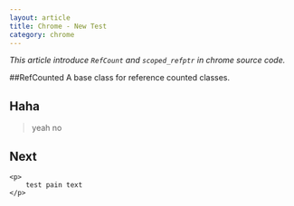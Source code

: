 ```yaml
---
layout: article
title: Chrome - New Test
category: chrome
---
```

*This article introduce `RefCount` and `scoped_refptr` in chrome source code.*

##RefCounted
A base class for reference counted classes.

## Haha
  > yeah
  > no


## Next
    <p>
        test pain text
    </p>





